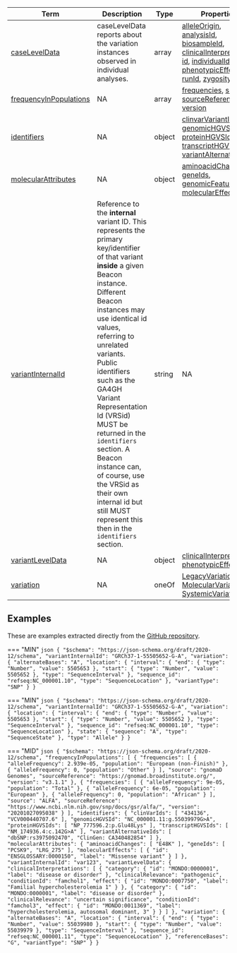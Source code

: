 |Term | Description | Type | Properties | Example | Enum|
| ---| ---| ---| ---| ---| --- |
| [caseLevelData](./obj/caseLevelData.md) | caseLevelData reports about the variation instances observed in individual analyses. | array | [alleleOrigin](./obj/alleleOrigin.md), [analysisId](./obj/analysisId.md), [biosampleId](./obj/biosampleId.md), [clinicalInterpretations](./obj/clinicalInterpretations.md), [id](./obj/id.md), [individualId](./obj/individualId.md), [phenotypicEffects](./obj/phenotypicEffects.md), [runId](./obj/runId.md), [zygosity](./obj/zygosity.md) | NA | NA|
| [frequencyInPopulations](./obj/frequencyInPopulations.md) | NA | array | [frequencies](./obj/frequencies.md), [source](./obj/source.md), [sourceReference](./obj/sourceReference.md), [version](./obj/version.md) | NA | NA|
| [identifiers](./obj/identifiers.md) | NA | object | [clinvarVariantId](./obj/clinvarVariantId.md), [genomicHGVSId](./obj/genomicHGVSId.md), [proteinHGVSIds](./obj/proteinHGVSIds.md), [transcriptHGVSIds](./obj/transcriptHGVSIds.md), [variantAlternativeIds](./obj/variantAlternativeIds.md) | NA | NA|
| [molecularAttributes](./obj/molecularAttributes.md) | NA | object | [aminoacidChanges](./obj/aminoacidChanges.md), [geneIds](./obj/geneIds.md), [genomicFeatures](./obj/genomicFeatures.md), [molecularEffects](./obj/molecularEffects.md) | NA | NA|
| [variantInternalId](./obj/variantInternalId.md) | Reference to the **internal** variant ID. This represents the primary key/identifier of that variant **inside** a given Beacon instance. Different Beacon instances may use identical id values, referring to unrelated variants. Public identifiers such as the GA4GH Variant Representation Id (VRSid) MUST be returned in the `identifiers` section. A Beacon instance can, of course, use the VRSid as their own internal id but still MUST represent this then in the `identifiers` section. | string | NA | var00001, v110112 | NA|
| [variantLevelData](./obj/variantLevelData.md) | NA | object | [clinicalInterpretations](./obj/clinicalInterpretations.md), [phenotypicEffects](./obj/phenotypicEffects.md) | NA | NA|
| [variation](./obj/variation.md) | NA | oneOf | [LegacyVariation](./obj/LegacyVariation.md), [MolecularVariation](./obj/MolecularVariation.md), [SystemicVariation](./obj/SystemicVariation.md) | NA | NA|

## Examples
These are examples extracted directly from the [GitHub repository](https://github.com/ga4gh-beacon/beacon-v2-Models).

=== "MIN"
	```json
	{
	    "$schema": "https://json-schema.org/draft/2020-12/schema",
	    "variantInternalId": "GRCh37-1-55505652-G-A",
	    "variation": {
	        "alternateBases": "A",
	        "location": {
	            "interval": {
	                "end": {
	                    "type": "Number",
	                    "value": 5505653
	                },
	                "start": {
	                    "type": "Number",
	                    "value": 5505652
	                },
	                "type": "SequenceInterval"
	            },
	            "sequence_id": "refseq:NC_000001.10",
	            "type": "SequenceLocation"
	        },
	        "variantType": "SNP"
	    }
	}
	```

=== "MIN"
	```json
	{
	    "$schema": "https://json-schema.org/draft/2020-12/schema",
	    "variantInternalId": "GRCh37-1-55505652-G-A",
	    "variation": {
	        "location": {
	            "interval": {
	                "end": {
	                    "type": "Number",
	                    "value": 5505653
	                },
	                "start": {
	                    "type": "Number",
	                    "value": 5505652
	                },
	                "type": "SequenceInterval"
	            },
	            "sequence_id": "refseq:NC_000001.10",
	            "type": "SequenceLocation"
	        },
	        "state": {
	            "sequence": "A",
	            "type": "SequenceState"
	        },
	        "type": "Allele"
	    }
	}
	```

=== "MID"
	```json
	{
	    "$schema": "https://json-schema.org/draft/2020-12/schema",
	    "frequencyInPopulations": [
	        {
	            "frequencies": [
	                {
	                    "alleleFrequency": 2.939e-05,
	                    "population": "European (non-Finish)"
	                },
	                {
	                    "alleleFrequency": 0,
	                    "population": "Other"
	                }
	            ],
	            "source": "gnomaD Genomes",
	            "sourceReference": "https://gnomad.broadinstitute.org/",
	            "version": "v3.1.1"
	        },
	        {
	            "frequencies": [
	                {
	                    "alleleFrequency": 9e-05,
	                    "population": "Total"
	                },
	                {
	                    "alleleFrequency": 6e-05,
	                    "population": "European"
	                },
	                {
	                    "alleleFrequency": 0,
	                    "population": "African"
	                }
	            ],
	            "source": "ALFA",
	            "sourceReference": "https://www.ncbi.nlm.nih.gov/snp/docs/gsr/alfa/",
	            "version": "20201027095038"
	        }
	    ],
	    "identifiers": {
	        "clinVarIds": [
	            "434136",
	            "VCV000440707.6"
	        ],
	        "genomicHGVSId": "NC_000001.11:g.55039979G>A",
	        "proteinHGVSIds": [
	            "NP_777596.2:p.Glu48Lys"
	        ],
	        "transcriptHGVSIds": [
	            "NM_174936.4:c.142G>A"
	        ],
	        "variantAlternativeIds": [
	            "dbSNP:rs3975092470",
	            "ClinGen: CA340482854"
	        ]
	    },
	    "molecularAttributes": {
	        "aminoacidChanges": [
	            "E48K"
	        ],
	        "geneIds": [
	            "PCSK9",
	            "LRG_275"
	        ],
	        "molecularEffects": [
	            {
	                "id": "ENSGLOSSARY:0000150",
	                "label": "Missense variant"
	            }
	        ]
	    },
	    "variantInternalId": "var123",
	    "variantLevelData": {
	        "clinicalInterpretations": [
	            {
	                "category": {
	                    "id": "MONDO:0000001",
	                    "label": "disease or disorder"
	                },
	                "clinicalRelevance": "pathogenic",
	                "conditionId": "famchol1",
	                "effect": {
	                    "id": "MONDO:0007750",
	                    "label": "Familial hypercholesterolemia 1"
	                }
	            },
	            {
	                "category": {
	                    "id": "MONDO:0000001",
	                    "label": "disease or disorder"
	                },
	                "clinicalRelevance": "uncertain significance",
	                "conditionId": "famchol3",
	                "effect": {
	                    "id": "MONDO:0011369",
	                    "label": "hypercholesterolemia, autosomal dominant, 3"
	                }
	            }
	        ]
	    },
	    "variation": {
	        "alternateBases": "A",
	        "location": {
	            "interval": {
	                "end": {
	                    "type": "Number",
	                    "value": 55039980
	                },
	                "start": {
	                    "type": "Number",
	                    "value": 55039979
	                },
	                "type": "SequenceInterval"
	            },
	            "sequence_id": "refseq:NC_000001.11",
	            "type": "SequenceLocation"
	        },
	        "referenceBases": "G",
	        "variantType": "SNP"
	    }
	}
	```

